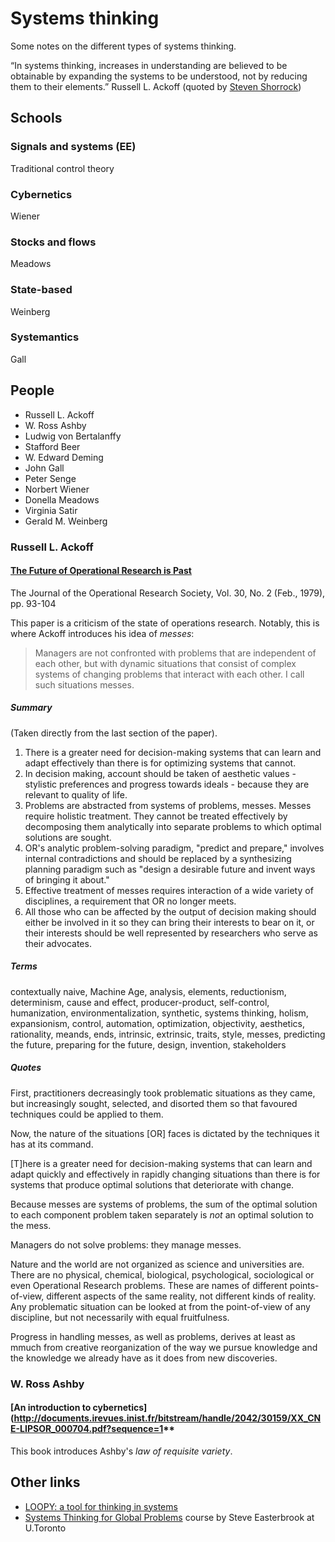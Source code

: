 # Systems thinking

Some notes on the different types of systems thinking.

“In systems thinking, increases in understanding are believed to be obtainable
by expanding the systems to be understood, not by reducing them to their
elements.” Russell L. Ackoff (quoted by [Steven
Shorrock](https://humanisticsystems.com/2019/11/25/four-kinds-of-thinking-2-systems-thinking/))

## Schools

### Signals and systems (EE)

Traditional control theory

### Cybernetics

Wiener

### Stocks and flows 

Meadows

### State-based

Weinberg

### Systemantics

Gall

## People

* Russell L. Ackoff
* W. Ross Ashby
* Ludwig von Bertalanffy
* Stafford Beer
* W. Edward Deming
* John Gall
* Peter Senge
* Norbert Wiener
* Donella Meadows
* Virginia Satir
* Gerald M. Weinberg

### Russell L. Ackoff

#### [The Future of Operational Research is Past](https://ackoffcenter.blogs.com/files/the-future-of-operational-research-is-past.pdf)
The Journal of the Operational Research Society, Vol. 30, No. 2 (Feb., 1979), pp. 93-104

This paper is a criticism of the state of operations research. Notably, this is where Ackoff introduces his idea of *messes*:

> Managers are not confronted with problems that are independent of each other, but with dynamic situations that consist of complex systems of changing problems that interact with each other. I call such situations messes.

##### Summary

(Taken directly from the last section of the paper).

1. There is a greater need for decision-making systems that can learn and adapt effectively than there is for optimizing systems that cannot.
2. In decision making, account should be taken of aesthetic values - stylistic preferences and progress towards ideals - because they are relevant to quality of life.
3. Problems are abstracted from systems of problems, messes. Messes require holistic treatment. They cannot be treated effectively by decomposing them analytically into separate problems to which optimal solutions are sought.
4. OR's analytic problem-solving paradigm, "predict and prepare," involves internal contradictions and should be replaced by a synthesizing planning paradigm such as "design a desirable future and invent ways of bringing it about."
5. Effective treatment of messes requires interaction of a wide variety of disciplines, a requirement that OR no longer meets.
6. All those who can be affected by the output of decision making should either be involved in it so they can bring their interests to bear on it, or their interests should be well represented by researchers who serve as their advocates.

##### Terms

contextually naive, Machine Age, analysis, elements, reductionism, determinism, cause and effect, producer-product, self-control, humanization, environmentalization, synthetic, systems thinking, holism, expansionism, control, automation, optimization, objectivity, aesthetics, rationality, meands, ends, intrinsic, extrinsic, traits, style, messes, predicting the future, preparing for the future, design, invention, stakeholders

##### Quotes

First, practitioners decreasingly took problematic situations as they came, but increasingly sought, selected, and disorted them so that favoured techniques could be applied to them. 

Now, the nature of the situations [OR] faces is dictated by the techniques it has at its command.

[T]here is a greater need for decision-making systems that can learn and adapt quickly and effectively in rapidly changing situations than there is for systems that produce optimal solutions that deteriorate with change.

Because messes are systems of problems, the sum of the optimal solution to each component problem taken separately is *not* an optimal solution to the mess.

Managers do not solve problems: they manage messes.

Nature and the world are not organized as science and universities are. There are no physical, chemical, biological, psychological, sociological or even Operational Research problems. These are names of different points-of-view, different aspects of the same reality, not different kinds of reality. Any problematic situation can be looked at from the point-of-view of any discipline, but not necessarily with equal fruitfulness.

Progress in handling messes, as well as problems, derives at least as mmuch from creative reorganization of the way we pursue knowledge and the knowledge we already have as it does from new discoveries.


### W. Ross Ashby

#### [An introduction to cybernetics](http://documents.irevues.inist.fr/bitstream/handle/2042/30159/XX_CNE-LIPSOR_000704.pdf?sequence=1**

This book introduces Ashby's *law of requisite variety*.

## Other links

* [LOOPY: a tool for thinking in systems](https://ncase.me/loopy/)
* [Systems Thinking for Global Problems](http://www.cs.toronto.edu/~sme/SystemsThinking/) course by Steve Easterbrook at U.Toronto
